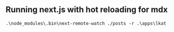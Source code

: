 ## Running next.js with hot reloading for mdx
`.\node_modules\.bin\next-remote-watch ./posts -r .\apps\lkat`
